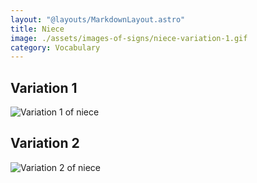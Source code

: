 ```yaml
---
layout: "@layouts/MarkdownLayout.astro"
title: Niece
image: ./assets/images-of-signs/niece-variation-1.gif
category: Vocabulary
---
```


## Variation 1

![Variation 1 of niece](@signs/niece-variation-1.gif)

## Variation 2

![Variation 2 of niece](@signs/niece-variation-2.gif)
